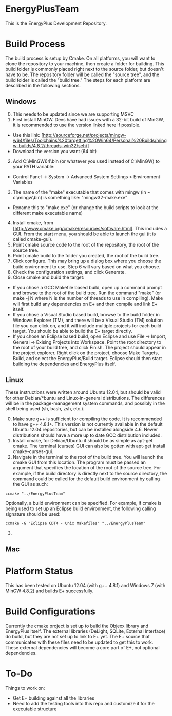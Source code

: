 EnergyPlusTeam
==================

This is the EnergyPlus Development Repository.  

# Build Process

The build process is setup by Cmake.  On all platforms, you will want to clone the repository to your machine, then create a folder for building.  This build folder is commonly placed right next to the source folder, but doesn't have to be.   The repository folder will be called the "source tree", and the build folder is called the "build tree."  The steps for each platform are described in the following sections.

## Windows

0. This needs to be updated since we are supporting MSVC
1. First install MinGW. Devs have had issues with a 32-bit build of MinGW, it is recommended to use the version linked here if possible.
  - Use this link: [http://sourceforge.net/projects/mingw-w64/files/Toolchains%20targetting%20Win64/Personal%20Builds/mingw-builds/4.8.2/threads-win32/seh/]
  - Download the version you want (64 bit)
2. Add C:\MinGW64\bin (or whatever you used instead of C:\MinGW) to your PATH variable:
  - Control Panel -> System -> Advanced System Settings > Environment Variables
3. The name of the "make" executable that comes with mingw (in ~ c:\mingw\bin) is something like: "mingw32-make.exe"
  - Rename this to "make.exe" (or change the build scripts to look at the different make executable name)
4. Install cmake, from [http://www.cmake.org/cmake/resources/software.html].  This includes a GUI.  From the start menu, you should be able to launch the gui (it is called cmake-gui).  
5. Point cmake source code to the root of the repository, the root of the source tree.
6. Point cmake build to the folder you created, the root of the build tree.
7. Click configure.  This may bring up a dialog box where you choose the build environment to use.  Step 6 will vary based on what you choose.
8. Check the configuration settings, and click Generate.
9. Close cmake and build the target:
  - If you chose a GCC Makefile based build, open up a command prompt and browse to the root of the build tree.  Run the command "make" (or make -j N where N is the number of threads to use in compiling).  Make will first build any dependencies on E+ and then compile and link E+ itself.
  - If you chose a Visual Studio based build, browse to the build folder in Windows Explorer (TM), and there will be a Visual Studio (TM) solution file you can click on, and it will include multiple projects for each build target.  You should be able to build the E+ target directly.
  - If you chose an Eclipse based build, open Eclipse and use File -> Import, General -> Exising Projects into Workspace.  Point the root directory to the root of your build tree, and click Finish.  The project should appear in the project explorer.  Right click on the project, choose Make Targets, Build, and select the EnergyPlus/Build target.  Eclipse should then start building the dependencies and EnergyPlus itself.


## Linux

These instructions were written around Ubuntu 12.04, but should be valid for other Debian/*buntu and Linux-in-general distributions.  The differences will be in the package-management system commands, and possibly in the shell being used (sh, bash, zsh, etc.).

0. Make sure g++ is sufficient for compiling the code.  It is recommended to have g++ 4.8.1+.  This version is not currently available in the default Ubuntu 12.04 repositories, but can be installed alongside 4.6.  Newer distributions should have a more up to date GCC distribution included.
1. Install cmake, for Debian/Ubuntu it should be as simple as apt-get cmake.  The terminal (curses) GUI can also be gotten with apt-get install cmake-curses-gui.
2. Navigate in the terminal to the root of the build tree.  You will launch the cmake GUI from this location.  The program must be passed an argument that specifies the location of the root of the source tree.  For example, if the build directory is directly next to the source directory, the command could be called for the default build environment by calling the GUI as such: 
```
ccmake "../EnergyPlusTeam"
```
Optionally, a build environment can be specified.  For example, if cmake is being used to set up an Eclipse build environment, the following calling signature should be used:
```
ccmake -G "Eclipse CDT4 - Unix Makefiles" "../EnergyPlusTeam"
```
3. 


## Mac

# Platform Status

This has been tested on Ubuntu 12.04 (with g++ 4.8.1) and Windows 7 (with MinGW 4.8.2) and builds E+ successfully.

# Build Configurations

Currently the cmake project is set up to build the Objexx library and EnergyPlus itself.  The external libraries (DeLight, SQLite, External Interface) do build, but they are not set up to link to E+ yet.  The E+ source that communicates with these files need to be updated to get this to work.  These external dependencies will become a core part of E+, not optional dependencies.


# To-Do

Things to work on:
 - Get E+ building against all the libraries
 - Need to add the testing tools into this repo and customize it for the executable structure
